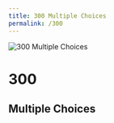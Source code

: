 ```yaml
---
title: 300 Multiple Choices
permalink: /300
---
```

<div class="status-page-container">
<div>
    <img src="http://i.imgur.com/bEitMv8.jpg" alt="300 Multiple Choices" />
    <h1>300</h1>
    <h2>Multiple Choices</h2>
</div>
</div>

